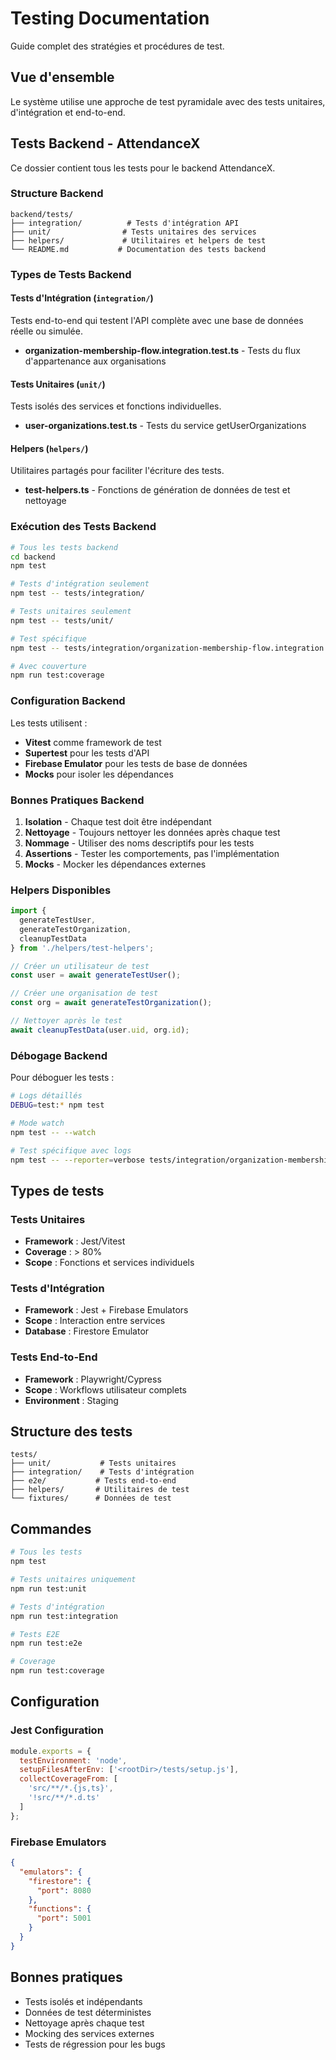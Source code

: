 # Testing Documentation

Guide complet des stratégies et procédures de test.

## Vue d'ensemble

Le système utilise une approche de test pyramidale avec des tests unitaires, d'intégration et end-to-end.

## Tests Backend - AttendanceX

Ce dossier contient tous les tests pour le backend AttendanceX.

### Structure Backend

```
backend/tests/
├── integration/          # Tests d'intégration API
├── unit/                # Tests unitaires des services
├── helpers/             # Utilitaires et helpers de test
└── README.md           # Documentation des tests backend
```

### Types de Tests Backend

#### Tests d'Intégration (`integration/`)
Tests end-to-end qui testent l'API complète avec une base de données réelle ou simulée.

- **organization-membership-flow.integration.test.ts** - Tests du flux d'appartenance aux organisations

#### Tests Unitaires (`unit/`)
Tests isolés des services et fonctions individuelles.

- **user-organizations.test.ts** - Tests du service getUserOrganizations

#### Helpers (`helpers/`)
Utilitaires partagés pour faciliter l'écriture des tests.

- **test-helpers.ts** - Fonctions de génération de données de test et nettoyage

### Exécution des Tests Backend

```bash
# Tous les tests backend
cd backend
npm test

# Tests d'intégration seulement
npm test -- tests/integration/

# Tests unitaires seulement
npm test -- tests/unit/

# Test spécifique
npm test -- tests/integration/organization-membership-flow.integration.test.ts

# Avec couverture
npm run test:coverage
```

### Configuration Backend

Les tests utilisent :
- **Vitest** comme framework de test
- **Supertest** pour les tests d'API
- **Firebase Emulator** pour les tests de base de données
- **Mocks** pour isoler les dépendances

### Bonnes Pratiques Backend

1. **Isolation** - Chaque test doit être indépendant
2. **Nettoyage** - Toujours nettoyer les données après chaque test
3. **Nommage** - Utiliser des noms descriptifs pour les tests
4. **Assertions** - Tester les comportements, pas l'implémentation
5. **Mocks** - Mocker les dépendances externes

### Helpers Disponibles

```typescript
import { 
  generateTestUser, 
  generateTestOrganization, 
  cleanupTestData 
} from './helpers/test-helpers';

// Créer un utilisateur de test
const user = await generateTestUser();

// Créer une organisation de test
const org = await generateTestOrganization();

// Nettoyer après le test
await cleanupTestData(user.uid, org.id);
```

### Débogage Backend

Pour déboguer les tests :

```bash
# Logs détaillés
DEBUG=test:* npm test

# Mode watch
npm test -- --watch

# Test spécifique avec logs
npm test -- --reporter=verbose tests/integration/organization-membership-flow.integration.test.ts
```

## Types de tests

### Tests Unitaires
- **Framework** : Jest/Vitest
- **Coverage** : > 80%
- **Scope** : Fonctions et services individuels

### Tests d'Intégration
- **Framework** : Jest + Firebase Emulators
- **Scope** : Interaction entre services
- **Database** : Firestore Emulator

### Tests End-to-End
- **Framework** : Playwright/Cypress
- **Scope** : Workflows utilisateur complets
- **Environment** : Staging

## Structure des tests

```
tests/
├── unit/           # Tests unitaires
├── integration/    # Tests d'intégration
├── e2e/           # Tests end-to-end
├── helpers/       # Utilitaires de test
└── fixtures/      # Données de test
```

## Commandes

```bash
# Tous les tests
npm test

# Tests unitaires uniquement
npm run test:unit

# Tests d'intégration
npm run test:integration

# Tests E2E
npm run test:e2e

# Coverage
npm run test:coverage
```

## Configuration

### Jest Configuration
```javascript
module.exports = {
  testEnvironment: 'node',
  setupFilesAfterEnv: ['<rootDir>/tests/setup.js'],
  collectCoverageFrom: [
    'src/**/*.{js,ts}',
    '!src/**/*.d.ts'
  ]
};
```

### Firebase Emulators
```json
{
  "emulators": {
    "firestore": {
      "port": 8080
    },
    "functions": {
      "port": 5001
    }
  }
}
```

## Bonnes pratiques

- Tests isolés et indépendants
- Données de test déterministes
- Nettoyage après chaque test
- Mocking des services externes
- Tests de régression pour les bugs